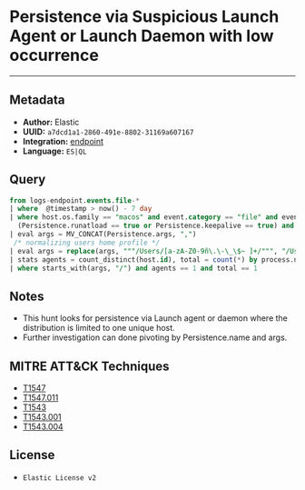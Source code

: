 # Persistence via Suspicious Launch Agent or Launch Daemon with low occurrence

---

## Metadata

- **Author:** Elastic
- **UUID:** `a7dcd1a1-2860-491e-8802-31169a607167`
- **Integration:** [endpoint](https://docs.elastic.co/integrations/endpoint)
- **Language:** `ES|QL`

## Query

```sql
from logs-endpoint.events.file-*
| where  @timestamp > now() - 7 day
| where host.os.family == "macos" and event.category == "file" and event.action == "launch_daemon" and 
  (Persistence.runatload == true or Persistence.keepalive == true) and process.executable is not null
| eval args = MV_CONCAT(Persistence.args, ",")
 /* normalizing users home profile */
| eval args = replace(args, """/Users/[a-zA-Z0-9ñ\.\-\_\$~ ]+/""", "/Users/user/")
| stats agents = count_distinct(host.id), total = count(*) by process.name, Persistence.name, args
| where starts_with(args, "/") and agents == 1 and total == 1
```

## Notes

- This hunt looks for persistence via Launch agent or daemon where the distribution is limited to one unique host.
- Further investigation can done pivoting by Persistence.name and args.
## MITRE ATT&CK Techniques

- [T1547](https://attack.mitre.org/techniques/T1547)
- [T1547.011](https://attack.mitre.org/techniques/T1547/011)
- [T1543](https://attack.mitre.org/techniques/T1543)
- [T1543.001](https://attack.mitre.org/techniques/T1543/001)
- [T1543.004](https://attack.mitre.org/techniques/T1543/004)

## License

- `Elastic License v2`
